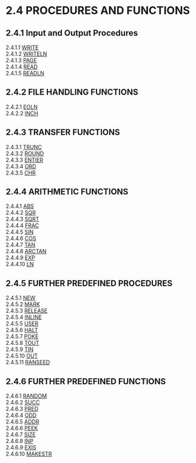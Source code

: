 # 2.4 PROCEDURES AND FUNCTIONS

## 2.4.1 Input and Output Procedures

2.4.1.1 [WRITE](man_s2-4-1-write.md)  
2.4.1.2 [WRITELN](man_s2-4-1-writeln.md)  
2.4.1.3 [PAGE](man_s2-4-1-page.md)  
2.4.1.4 [READ](man_s2-4-1-read.md)  
2.4.1.5 [READLN](man_s2-4-1-readln.md)  

## 2.4.2 FILE HANDLING FUNCTIONS

2.4.2.1 [EOLN](man_s2-4-2-eoln.md)  
2.4.2.2 [INCH](man_s2-4-2-inch.md)  

## 2.4.3 TRANSFER FUNCTIONS

2.4.3.1 [TRUNC](man_s2-4-3-trunc.md)  
2.4.3.2 [ROUND](man_s2-4-3-round.md)  
2.4.3.3 [ENTIER](man_s2-4-3-entier.md)  
2.4.3.4 [ORD](man_s2-4-3-ord.md)  
2.4.3.5 [CHR](man_s2-4-3-chr.md)  

## 2.4.4 ARITHMETIC FUNCTIONS

2.4.4.1 [ABS](man_s2-4-4-abs.md)  
2.4.4.2 [SQR](man_s2-4-4-sqr.md)  
2.4.4.3 [SQRT](man_s2-4-4-sqrt.md)  
2.4.4.4 [FRAC](man_s2-4-4-frac.md)  
2.4.4.5 [SIN](man_s2-4-4-sin.md)  
2.4.4.6 [COS](man_s2-4-4-cos.md)  
2.4.4.7 [TAN](man_s2-4-4-tan.md)  
2.4.4.8 [ARCTAN](man_s2-4-4-arctan.md)  
2.4.4.9 [EXP](man_s2-4-4-exp.md)  
2.4.4.10 [LN](man_s2-4-4-ln.md)  

## 2.4.5 FURTHER PREDEFINED PROCEDURES

2.4.5.1 [NEW](man_s2-4-5-new.md)  
2.4.5.2 [MARK](man_s2-4-5-mark.md)  
2.4.5.3 [RELEASE](man_s2-4-5-release.md)  
2.4.5.4 [INLINE](man_s2-4-5-inline.md)  
2.4.5.5 [USER](man_s2-4-5-user.md)  
2.4.5.6 [HALT](man_s2-4-5-halt.md)  
2.4.5.7 [POKE](man_s2-4-5-poke.md)  
2.4.5.8 [TOUT](man_s2-4-5-tout.md)  
2.4.5.9 [TIN](man_s2-4-5-tin.md)  
2.4.5.10 [OUT](man_s2-4-5-out.md)  
2.4.5.11 [RANSEED](man_s2-4-5-ranseed.md)  

## 2.4.6 FURTHER PREDEFINED FUNCTIONS

2.4.6.1 [RANDOM](man_s2-4-6-random.md)  
2.4.6.2 [SUCC](man_s2-4-6-succ.md)  
2.4.6.3 [PRED](man_s2-4-6-pred.md)  
2.4.6.4 [ODD](man_s2-4-6-odd.md)  
2.4.6.5 [ADDR](man_s2-4-6-addr.md)  
2.4.6.6 [PEEK](man_s2-4-6-peek.md)  
2.4.6.7 [SIZE](man_s2-4-6-size.md)  
2.4.6.8 [INP](man_s2-4-6-inp.md)  
2.4.6.9 [EXIS](man_s2-4-6-exis.md)  
2.4.6.10 [MAKESTR](man_s2-4-6-makestr.md)  
